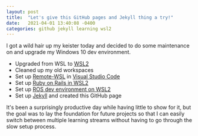 ```yaml
---
layout: post
title:  "Let's give this GitHub pages and Jekyll thing a try!"
date:   2021-04-01 13:40:08 -0400
categories: github jekyll learning wsl2
---
```


I got a wild hair up my keister today and decided to do some maintenance on and upgrade my Windows 10 dev environment.

* Upgraded from WSL to [WSL2][wsl2]
* Cleaned up my old workspaces
* Set up [Remote-WSL][remote-wsl] in [Visual Studio Code][vscode]
* Set up [Ruby on Rails in WSL2][rails-wsl2]
* Set up [ROS dev environment on WSL2][ros-wsl2]
* Set up [Jekyll][jekyll] and created this GitHub page

It's been a surprisingly productive day while having little to show for it, but the goal was to lay the foundation for future projects so that I can easily switch between multiple learning streams without having to go through the slow setup process.

[wsl2]: https://docs.microsoft.com/en-us/windows/wsl/install-win10
[vscode]:   https://code.visualstudio.com/
[remote-wsl]: https://marketplace.visualstudio.com/items?itemName=ms-vscode-remote.remote-wsl
[rails-wsl2]: https://deanin.com/blog/wsl-2-with-ruby-on-rails-in-windows-10/
[ros-wsl2]: https://jack-kawell.com/2020/06/12/ros-wsl2/
[jekyll]: https://jekyllrb.com/